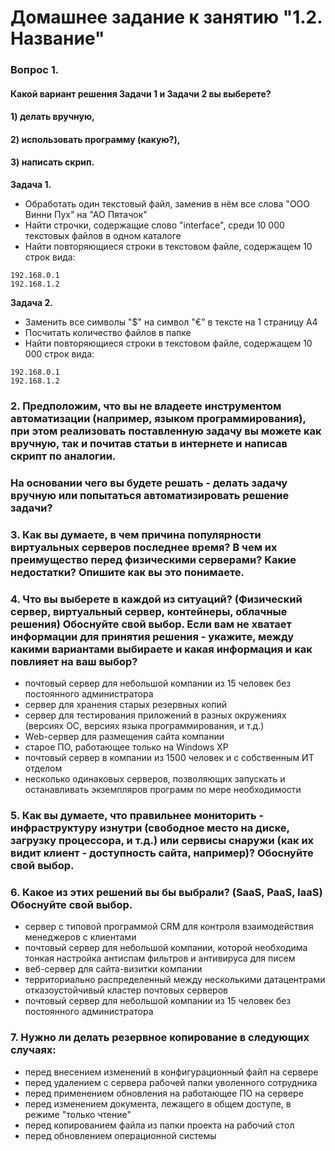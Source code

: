 # Домашнее задание к занятию "1.2. Название"

### Вопрос 1. 

#### Какой вариант решения Задачи 1 и Задачи 2 вы выберете?
#### 1) делать вручную, 
#### 2) использовать программу (какую?), 
#### 3) написать скрип.

**Задача 1.**
* Обработать один текстовый файл, заменив в нём все слова "ООО Винни Пух" на "АО Пятачок"
* Найти строчки, содержащие слово "interface", среди 10 000 текстовых файлов в одном каталоге
* Найти повторяющиеся строки в текстовом файле, содержащем 10 строк вида: 
```
192.168.0.1 
192.168.1.2
```
**Задача 2.**
* Заменить все символы "$" на символ "€" в тексте на 1 страницу А4
* Посчитать количество файлов в папке
* Найти повторяющиеся строки в текстовом файле, содержащем 10 000 строк вида: 
```
192.168.0.1 
192.168.1.2
```

### 2. Предположим, что вы не владеете инструментом автоматизации (например, языком программирования), при этом реализовать поставленную задачу вы можете как вручную, так и почитав статьи в интернете и написав скрипт по аналогии. 
### На основании чего вы будете решать - делать задачу вручную или попытаться автоматизировать решение задачи? 


### 3. Как вы думаете, в чем причина популярности виртуальных серверов последнее время? В чем их преимущество перед физическими серверами? Какие недостатки? Опишите как вы это понимаете. 


### 4. Что вы выберете в каждой из ситуаций? (Физический сервер, виртуальный сервер, контейнеры, облачные решения) Обоснуйте свой выбор. Если вам не хватает информации для принятия решения - укажите, между какими вариантами выбираете и какая информация и как повлияет на ваш выбор? 
* почтовый сервер для небольшой компании из 15 человек без постоянного администратора
* сервер для хранения старых резервных копий
* сервер для тестирования приложений в разных окружениях (версиях ОС, версиях языка программирования, и т.д.)
* Web-сервер для размещения сайта компании
* старое ПО, работающее только на Windows XP
* почтовый сервер в компании из 1500 человек и с собственным ИТ отделом
* несколько одинаковых серверов, позволяющих запускать и останавливать экземпляров программ по мере необходимости

### 5. Как вы думаете, что правильнее мониторить - инфраструктуру изнутри (свободное место на диске, загрузку процессора, и т.д.) или сервисы снаружи (как их видит клиент - доступность сайта, например)? Обоснуйте свой выбор.

### 6. Какое из этих решений вы бы выбрали? (SaaS, PaaS, IaaS) Обоснуйте свой выбор. 
* сервер с типовой программой CRM для контроля взаимодействия менеджеров с клиентами 
* почтовый сервер для небольшой компании, которой необходима тонкая настройка антиспам фильтров и антивируса для писем
* веб-сервер для сайта-визитки компании
* территориально распределенный между несколькими датацентрами отказоустойчивый кластер почтовых серверов
* почтовый сервер для небольшой компании из 15 человек без постоянного администратора

### 7. Нужно ли делать резервное копирование в следующих случаях:
* перед внесением изменений в конфигурационный файл на сервере
* перед удалением с сервера рабочей папки уволенного сотрудника
* перед применением обновления на работающее ПО на сервере
* перед изменением документа, лежащего в общем доступе, в режиме "только чтение" 
* перед копированием файла из папки проекта на рабочий стол
* перед обновлением операционной системы 
